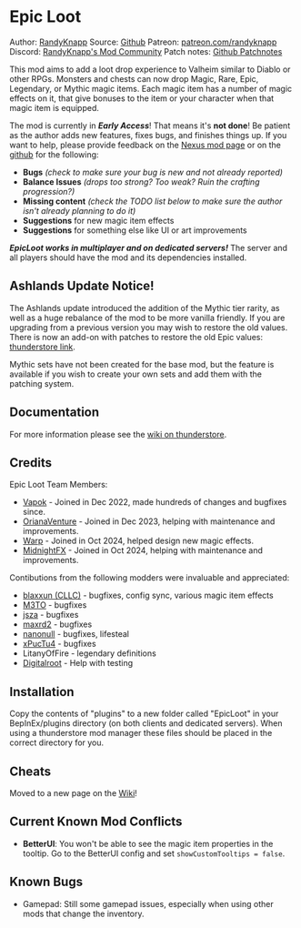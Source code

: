 # Epic Loot

Author: [RandyKnapp](https://discord.gg/ZNhYeavv3C)
Source: [Github](https://github.com/OrianaVenture/Randy_Vapok_ValheimMods/tree/main/EpicLoot)
Patreon: [patreon.com/randyknapp](https://www.patreon.com/randyknapp)
Discord: [RandyKnapp's Mod Community](https://discord.gg/ZNhYeavv3C)
Patch notes: [Github Patchnotes](https://github.com/OrianaVenture/Randy_Vapok_ValheimMods/blob/main/EpicLoot/CHANGELOG.md)

This mod aims to add a loot drop experience to Valheim similar to Diablo or other RPGs. Monsters and chests can now drop Magic, Rare, Epic, Legendary, or Mythic magic items. Each magic item has a number of magic effects on it, that give bonuses to the item or your character when that magic item is equipped.

The mod is currently in ***Early Access***! That means it's **not done**! Be patient as the author adds new features, fixes bugs, and finishes things up. If you want to help, please provide feedback on the [Nexus mod page](https://www.nexusmods.com/valheim/mods/387) or on the [github](https://github.com/RandyKnapp/ValheimMods/tree/main/EpicLoot) for the following:

  * **Bugs** *(check to make sure your bug is new and not already reported)*
  * **Balance Issues** *(drops too strong? Too weak? Ruin the crafting progression?)*
  * **Missing content** *(check the TODO list below to make sure the author isn't already planning to do it)*
  * **Suggestions** for new magic item effects
  * **Suggestions** for something else like UI or art improvements

***EpicLoot works in multiplayer and on dedicated servers!*** The server and all players should have the mod and its dependencies installed.

## Ashlands Update Notice!

The Ashlands update introduced the addition of the Mythic tier rarity, as well as a huge rebalance of the mod to be more vanilla friendly. If you are upgrading from a previous version you may wish to restore the old values. There is now an add-on with patches to restore the old Epic values: [thunderstore link](https://thunderstore.io/c/valheim/p/RandyKnapp/EpicPatches_EpicLoot/).

Mythic sets have not been created for the base mod, but the feature is available if you wish to create your own sets and add them with the patching system.

## Documentation

For more information please see the [wiki on thunderstore](https://thunderstore.io/c/valheim/p/RandyKnapp/EpicLoot/wiki/).

## Credits

Epic Loot Team Members:
  * [Vapok](https://github.com/Vapok) - Joined in Dec 2022, made hundreds of changes and bugfixes since.
  * [OrianaVenture](https://github.com/OrianaVenture) - Joined in Dec 2023, helping with maintenance and improvements.
  * [Warp](https://github.com/jneb802) - Joined in Oct 2024, helped design new magic effects.
  * [MidnightFX](https://github.com/MidnightsFX) - Joined in Oct 2024, helping with maintenance and improvements.

Contibutions from the following modders were invaluable and appreciated: 
  * [blaxxun (CLLC)](https://www.nexusmods.com/valheim/mods/495) - bugfixes, config sync, various magic item effects
  * [M3TO](https://github.com/M3TO) - bugfixes
  * [jsza](https://github.com/jsza) - bugfixes
  * [maxrd2](https://github.com/maxrd2) - bugfixes
  * [nanonull](https://github.com/nanonull) - bugfixes, lifesteal
  * [xPucTu4](https://github.com/xPucTu4) - bugfixes
  * LitanyOfFire - legendary definitions
  * [Digitalroot](https://github.com/Digitalroot) - Help with testing

## Installation

Copy the contents of "plugins" to a new folder called "EpicLoot" in your BepInEx/plugins directory (on both clients and dedicated servers). When using a thunderstore mod manager these files should be placed in the correct directory for you.

## Cheats

Moved to a new page on the [Wiki](https://thunderstore.io/c/valheim/p/RandyKnapp/EpicLoot/wiki/2750-7cheatscommands/)!

## Current Known Mod Conflicts

  * **BetterUI**: You won't be able to see the magic item properties in the tooltip. Go to the BetterUI config and set `showCustomTooltips = false`.

## Known Bugs

  * Gamepad: Still some gamepad issues, especially when using other mods that change the inventory.